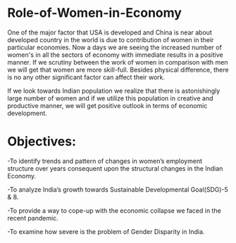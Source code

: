 # Role-of-Women-in-Economy
One of the major factor that USA is developed and China is near about developed country in the world is due to contribution of women in their particular economies. Now a days we are seeing the increased number of women's in all the sectors of economy with immediate results in a positive manner. If we scrutiny between the work of women in comparison with men we will get that women are more skill-full. Besides physical difference, there is no any other significant factor can affect their work. 

If we look towards Indian population we realize that there is astonishingly large number of women and if we utilize this population in creative and productive manner, we will get positive outlook in terms of economic development.
# Objectives:
-To identify trends and pattern of changes in women’s employment structure over years consequent upon the structural changes in the Indian Economy.

-To analyze India’s growth towards Sustainable Developmental Goal(SDG)-5 & 8.

-To provide a way to cope-up with the economic collapse we faced in the recent pandemic.

-To examine how severe is the problem of Gender Disparity in India.
